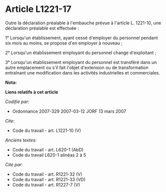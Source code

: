 # Article L1221-17

Outre la déclaration préalable à l'embauche prévue à l'article L. 1221-10, une déclaration préalable est effectuée : 

1° Lorsqu'un établissement, ayant cessé d'employer du personnel pendant six mois au moins, se propose d'en employer à
nouveau ; 

2° Lorsqu'un établissement employant du personnel change d'exploitant ; 

3° Lorsqu'un établissement employant du personnel est transféré dans un autre emplacement ou s'il fait l'objet d'extension ou
de transformation entraînant une modification dans les activités industrielles et commerciales.

**Nota:**



**Liens relatifs à cet article**

_Codifié par_:

  - Ordonnance 2007-329 2007-03-12 JORF 13 mars 2007

_Cite_:

  - Code du travail - art. L1221-10 (V)

_Anciens textes_:

  - Code du travail - art. L620-1 (AbD)
  - Code du travail L620-1 alinéas 2 à 5

_Cité par_:

  - Code du travail - art. R1221-32 (V)
  - Code du travail - art. R1221-33 (VD)
  - Code du travail - art. R1227-7 (V)
